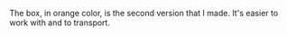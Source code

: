 The box, in orange color, is the second version that I made. It's easier to work with and to transport.
